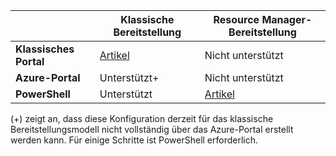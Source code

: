 | | **Klassische Bereitstellung** | **Resource Manager-Bereitstellung** |
|----------------------------------------|--------------|------------------------|
| **Klassisches Portal** | [Artikel](../articles/vpn-gateway/vpn-gateway-point-to-site-create.md) | Nicht unterstützt |
| **Azure-Portal** | Unterstützt+ | Nicht unterstützt |
| **PowerShell** | Unterstützt | [Artikel](../articles/vpn-gateway/vpn-gateway-howto-point-to-site-rm-ps.md)|

(+) zeigt an, dass diese Konfiguration derzeit für das klassische Bereitstellungsmodell nicht vollständig über das Azure-Portal erstellt werden kann. Für einige Schritte ist PowerShell erforderlich.

<!---HONumber=AcomDC_0921_2016-->